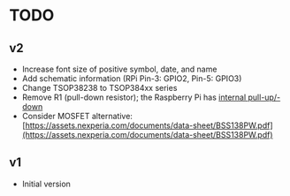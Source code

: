 # TODO

## v2
* Increase font size of positive symbol, date, and name
* Add schematic information (RPi Pin-3: GPIO2, Pin-5: GPIO3)
* Change TSOP38238 to TSOP384xx series
* Remove R1 (pull-down resistor); the Raspberry Pi has [internal pull-up/-down](http://filter-failure.eu/2015/11/raspberry-pi-2-lirc-with-an-active-low-ir-receiver-with-raspbian-jessie/)
* Consider MOSFET alternative: [https://assets.nexperia.com/documents/data-sheet/BSS138PW.pdf](https://assets.nexperia.com/documents/data-sheet/BSS138PW.pdf)

## v1
* Initial version
